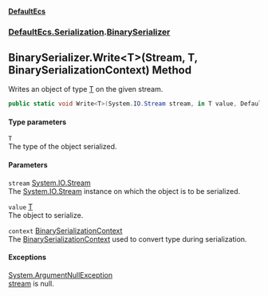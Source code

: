 #### [DefaultEcs](index.md 'index')
### [DefaultEcs.Serialization](index.md#DefaultEcs_Serialization 'DefaultEcs.Serialization').[BinarySerializer](BinarySerializer.md 'DefaultEcs.Serialization.BinarySerializer')
## BinarySerializer.Write&lt;T&gt;(Stream, T, BinarySerializationContext) Method
Writes an object of type [T](BinarySerializer_Write_T_(Stream_T_BinarySerializationContext).md#DefaultEcs_Serialization_BinarySerializer_Write_T_(System_IO_Stream_T_DefaultEcs_Serialization_BinarySerializationContext)_T 'DefaultEcs.Serialization.BinarySerializer.Write&lt;T&gt;(System.IO.Stream, T, DefaultEcs.Serialization.BinarySerializationContext).T') on the given stream.  
```csharp
public static void Write<T>(System.IO.Stream stream, in T value, DefaultEcs.Serialization.BinarySerializationContext context);
```
#### Type parameters
<a name='DefaultEcs_Serialization_BinarySerializer_Write_T_(System_IO_Stream_T_DefaultEcs_Serialization_BinarySerializationContext)_T'></a>
`T`  
The type of the object serialized.
  
#### Parameters
<a name='DefaultEcs_Serialization_BinarySerializer_Write_T_(System_IO_Stream_T_DefaultEcs_Serialization_BinarySerializationContext)_stream'></a>
`stream` [System.IO.Stream](https://docs.microsoft.com/en-us/dotnet/api/System.IO.Stream 'System.IO.Stream')  
The [System.IO.Stream](https://docs.microsoft.com/en-us/dotnet/api/System.IO.Stream 'System.IO.Stream') instance on which the object is to be serialized.
  
<a name='DefaultEcs_Serialization_BinarySerializer_Write_T_(System_IO_Stream_T_DefaultEcs_Serialization_BinarySerializationContext)_value'></a>
`value` [T](BinarySerializer_Write_T_(Stream_T_BinarySerializationContext).md#DefaultEcs_Serialization_BinarySerializer_Write_T_(System_IO_Stream_T_DefaultEcs_Serialization_BinarySerializationContext)_T 'DefaultEcs.Serialization.BinarySerializer.Write&lt;T&gt;(System.IO.Stream, T, DefaultEcs.Serialization.BinarySerializationContext).T')  
The object to serialize.
  
<a name='DefaultEcs_Serialization_BinarySerializer_Write_T_(System_IO_Stream_T_DefaultEcs_Serialization_BinarySerializationContext)_context'></a>
`context` [BinarySerializationContext](BinarySerializationContext.md 'DefaultEcs.Serialization.BinarySerializationContext')  
The [BinarySerializationContext](BinarySerializationContext.md 'DefaultEcs.Serialization.BinarySerializationContext') used to convert type during serialization.
  
#### Exceptions
[System.ArgumentNullException](https://docs.microsoft.com/en-us/dotnet/api/System.ArgumentNullException 'System.ArgumentNullException')  
[stream](BinarySerializer_Write_T_(Stream_T_BinarySerializationContext).md#DefaultEcs_Serialization_BinarySerializer_Write_T_(System_IO_Stream_T_DefaultEcs_Serialization_BinarySerializationContext)_stream 'DefaultEcs.Serialization.BinarySerializer.Write&lt;T&gt;(System.IO.Stream, T, DefaultEcs.Serialization.BinarySerializationContext).stream') is null.

